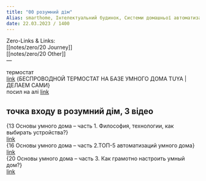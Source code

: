 ```yaml
---
title: "00 розумний дім"
Alias: smarthome, Інтелектуальний будинок, Системи домашньої автоматизації
date: 22.03.2023 / 1400  
---
```

Zero-Links & Links:  
[[notes/zero/20 Journey]]  
[[notes/zero/20 Other]]  
—  

термостат  
[link](https://youtu.be/Q-XoZAnGoZA?si=xWsrRalH8nZkPCeh)  {БЕСПРОВОДНОЙ ТЕРМОСТАТ НА БАЗЕ УМНОГО ДОМА TUYA | ДЕЛАЕМ САМИ}  
посил на алі [link](https://www.aliexpress.com/item/1005003187008387.html?srcSns=sns_Copy&spreadType=socialShare&bizType=ProductDetail&social_params=60434677815&aff_fcid=bd477771f56a47e8a300ab558c45b8bb-1701774771256-08778-_EGhmCGD&tt=MG&aff_fsk=_EGhmCGD&aff_platform=default&sk=_EGhmCGD&aff_trace_key=bd477771f56a47e8a300ab558c45b8bb-1701774771256-08778-_EGhmCGD&shareId=60434677815&businessType=ProductDetail&platform=AE&terminal_id=578f434ccaf94bc38e5c0a395eaffa87&afSmartRedirect=y)  

## точка входу в розумний дім, 3 відео
{13 Основы умного дома – часть 1. Философия, технологии, как выбирать устройства?}  
[link](https://youtu.be/HvMn3V5I2ac?si=TDuI8ikrELmEDTfd)  
{16 Основы умного дома – часть 2.ТОП-5 автоматизаций умного дома}  
[link](https://youtu.be/EwAd_cdqcU4?si=nYai4H79CIjHs-vp)  
{20 Основы умного дома – часть 3. Как грамотно настроить умный дом?}  
[link](https://youtu.be/74QzJgZ-ZCU?si=HaTQ-G67JcXDksHy)  
